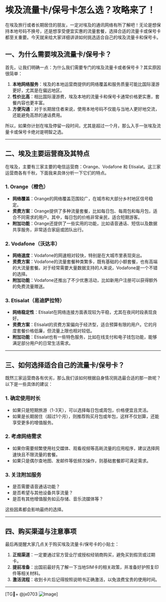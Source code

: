# 埃及流量卡/保号卡怎么选？攻略来了！

在埃及旅行或者长期居住的朋友，一定对埃及的通讯网络有所了解吧！无论是想保持本地号码不换号，还是想享受便宜实惠的流量套餐，选择合适的流量卡或保号卡都至关重要。今天就来给大家详细讲讲如何挑选适合自己的埃及流量卡和保号卡。

## 一、为什么需要埃及流量卡/保号卡？

首先，让我们明确一点：为什么我们需要专门的埃及流量卡或者保号卡？其实原因很简单：

1. **本地网络服务**：埃及的本地运营商提供的网络覆盖和服务质量可能比国际漫游更好，尤其是在偏远地区。
2. **性价比高**：相比国际漫游费，埃及本地的流量卡和保号卡通常价格更实惠，套餐内容也更丰富。
3. **方便沟通**：对于长期居住者来说，使用本地号码不仅能与当地人更好地交流，还能避免高昂的通话费用。

所以，如果你计划在埃及停留一段时间，尤其是超过一个月，那么入手一张埃及流量卡或保号卡绝对是明智之选。

---

## 二、埃及主要运营商及其特点

在埃及，主要有三家主要的电信运营商：Orange、Vodafone 和 Etisalat。这三家运营商各有千秋，下面我来具体分析一下它们的特点。

### 1. Orange（橙色）

- **网络覆盖**：Orange的网络覆盖范围较广，在城市和大部分乡村地区信号稳定。
- **资费方案**：Orange提供了多种流量套餐，比如每日包、每周包和每月包，适合不同需求的用户。其中，每日包的价格非常亲民，适合短期游客。
- **附加功能**：Orange还提供了一些实用的功能，比如语音通话、短信以及数据共享服务，非常适合家庭或团队出行。

### 2. Vodafone（沃达丰）

- **网络速度**：Vodafone的网速相对较快，特别是在大城市里表现突出。
- **资费方案**：Vodafone的流量套餐种类繁多，既有基础的小额套餐，也有高端的大流量套餐。对于经常需要大量数据支持的人来说，Vodafone是一个不错的选择。
- **附加功能**：Vodafone还推出了不少优惠活动，比如新用户注册可以获得额外的免费流量赠送。

### 3. Etisalat（易迪萨拉特）

- **网络稳定性**：Etisalat在网络连接方面表现较为平稳，尤其在夜间时段表现良好。
- **资费方案**：Etisalat的资费方案偏向于经济型，适合预算有限的用户。它的月度套餐价格低廉，但流量上限也相对较低。
- **附加功能**：Etisalat也有一些特色服务，比如在线支付和电子钱包功能，能够满足部分用户的日常生活需求。

---

## 三、如何选择适合自己的流量卡/保号卡？

既然三家运营商各有优劣，那么我们该如何根据自身情况挑选最合适的那一款呢？以下是一些具体的建议：

### 1. 确定使用时长

- 如果只是短期旅游（1-3天），可以选择每日包或周包，价格便宜且灵活。
- 如果是长期居住（超过1个月），则推荐购买月包或年包，这样不仅划算，还能享受更多的增值服务。

### 2. 考虑网络需求

- 如果你需要频繁使用社交媒体、观看视频等高耗流量的应用程序，建议选择网速快且不限流量的套餐。
- 如果只是偶尔查地图、发邮件等低频次操作，则基础套餐即可满足需求。

### 3. 关注附加服务

- 是否需要语音通话功能？
- 是否希望与其他设备共享流量？
- 是否有其他增值服务如云存储、音乐流媒体等？

这些因素都会影响最终的选择。

---

## 四、购买渠道与注意事项

最后再提醒大家几点关于购买埃及流量卡/保号卡的小贴士：

1. **正规渠道**：一定要通过官方营业厅或授权经销商购买，避免买到假货或过期卡。
2. **提前准备**：出国前最好先了解一下当地SIM卡的相关政策，并准备好护照复印件等相关材料。
3. **激活流程**：收到卡片后记得按照说明书正确激活，以免浪费宝贵的使用时间。

---

[TG💪+ @jx0703 ![Image](https://github.com/user-attachments/assets/dbca1d08-cadb-493c-b0ec-ad6f7a83f270)]